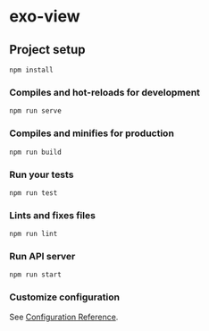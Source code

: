 # exo-view

## Project setup
```
npm install
```

### Compiles and hot-reloads for development
```
npm run serve
```

### Compiles and minifies for production
```
npm run build
```

### Run your tests
```
npm run test
```

### Lints and fixes files
```
npm run lint
```

### Run API server
```
npm run start
```

### Customize configuration
See [Configuration Reference](https://cli.vuejs.org/config/).

